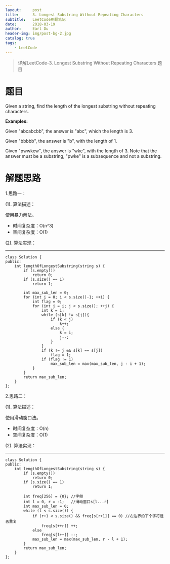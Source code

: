 ```yaml
---
layout:     post
title:      3. Longest Substring Without Repeating Characters
subtitle:   LeetCode刷题笔记
date:       2018-03-19
author:     Earl Du
header-img: img/post-bg-2.jpg
catalog: true
tags:
    - LeetCode
---
```


>详解LeetCode-3. Longest Substring Without Repeating Characters 题目

# 题目 #

Given a string, find the length of the longest substring without repeating characters.

**Examples:**

Given "abcabcbb", the answer is "abc", which the length is 3.

Given "bbbbb", the answer is "b", with the length of 1.

Given "pwwkew", the answer is "wke", with the length of 3. Note that the answer must be a substring, "pwke" is a subsequence and not a substring.

# 解题思路 #

1.思路一：

(1). 算法描述：

使用暴力解法。

- 时间复杂度：O(n^3)
- 空间复杂度：O(1)

(2). 算法实现：

----------


	class Solution {
	public:
	    int lengthOfLongestSubstring(string s) {
	        if (s.empty())
	            return 0;
	        if (s.size() == 1)
	            return 1;
	
	        int max_sub_len = 0;
	        for (int i = 0; i < s.size()-1; ++i) {
	            int flag = 0;
	            for (int j = i; j < s.size(); ++j) {
	                int k = i;
	                while (s[k] != s[j]){
	                    if (k < j)
	                        k++;
	                    else {
	                        k = i;
	                        j--;
	                    }
	                }
	                if (k != j && s[k] == s[j])
	                    flag = 1;
	                if (flag != 1)
	                    max_sub_len = max(max_sub_len, j - i + 1);
	            }
	        }
	        return max_sub_len;
	    }
	};

2.思路二：

(1). 算法描述：

使用滑动窗口法。

- 时间复杂度：O(n)
- 空间复杂度：O(1)

(2). 算法实现：

----------

	class Solution {
	public:
	    int lengthOfLongestSubstring(string s) {
	        if (s.empty())
	            return 0;
	        if (s.size() == 1)
	            return 1;
	
	        int freq[256] = {0}; //字频
	        int l = 0, r = -1;   //滑动窗口s[l...r]
	        int max_sub_len = 0;
	        while (l < s.size()) {
	            if (r+1 < s.size() && freq[s[r+1]] == 0) //右边界的下个字符是否重复
	                freq[s[++r]] ++;
	            else
	                freq[s[l++]] --;
	            max_sub_len = max(max_sub_len, r - l + 1);
	        }
	        return max_sub_len;
	    }
	};